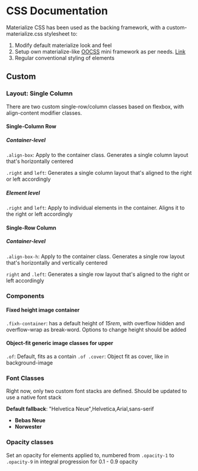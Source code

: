 
# CSS Documentation
Materialize CSS has been used as the backing framework, with a custom-materialize.css stylesheet to:
1. Modify default materialize look and feel
2. Setup own materialize-like [OOCSS][] mini framework as per needs. [Link](#custom)
3. Regular conventional styling of elements

[OOCSS]: http://clubmate.fi/oocss-acss-bem-smacss-what-are-they-what-should-i-use/#Object_Oriented_CSS_OOCSS

## Custom
### Layout: Single Column
There are two custom single-row/column classes based on flexbox, with align-content modifier classes.

#### Single-Column Row
##### Container-level
`.align-box`: Apply to the container class. Generates a single column layout that's horizontally centered

`.right` and `left`: Generates a single column layout that's aligned to the right or left accordingly

##### Element level
`.right` and `left`: Apply to individual elements in the container. Aligns it to the right or left accordingly

#### Single-Row Column
##### Container-level
`.align-box-h`: Apply to the container class. Generates a single row layout that's horizontally and vertically centered

`right` and `.left`: Generates a single row layout that's aligned to the right or left accordingly

### Components
#### Fixed height image container
`.fixh-container`: has a default height of *15rem*, with overflow hidden and overflow-wrap as break-word. Options to change height should be added

#### Object-fit generic image classes for upper
`.of`: Default, fits as a contain
`.of .cover`: Object fit as cover, like in background-image

### Font Classes
Right now, only two custom font stacks are defined. Should be updated to use a native font stack

**Default fallback**: "Helvetica Neue",Helvetica,Arial,sans-serif
- **Bebas Neue**
- **Norwester**

### Opacity classes
Set an opacity for elements applied to, numbered from `.opacity-1` to `.opacity-9` in integral progression for 0.1 - 0.9 opacity
